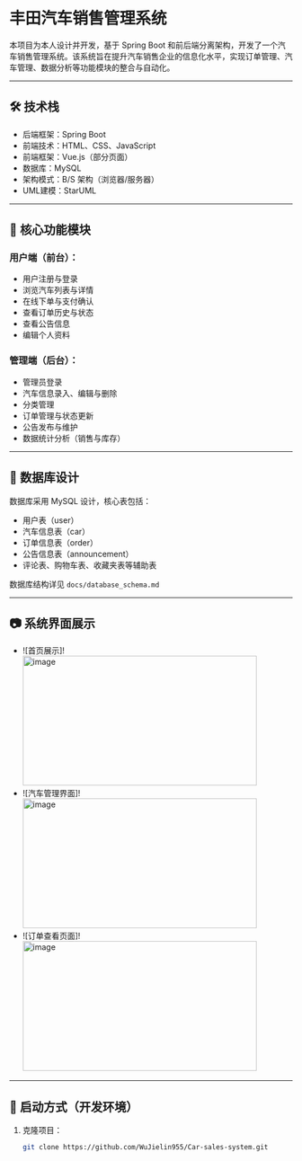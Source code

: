 # 丰田汽车销售管理系统

本项目为本人设计并开发，基于 Spring Boot 和前后端分离架构，开发了一个汽车销售管理系统。该系统旨在提升汽车销售企业的信息化水平，实现订单管理、汽车管理、数据分析等功能模块的整合与自动化。

---

## 🛠️ 技术栈

- 后端框架：Spring Boot
- 前端技术：HTML、CSS、JavaScript
- 前端框架：Vue.js（部分页面）
- 数据库：MySQL
- 架构模式：B/S 架构（浏览器/服务器）
- UML建模：StarUML

---

## 🎯 核心功能模块

### 用户端（前台）：
- 用户注册与登录
- 浏览汽车列表与详情
- 在线下单与支付确认
- 查看订单历史与状态
- 查看公告信息
- 编辑个人资料

### 管理端（后台）：
- 管理员登录
- 汽车信息录入、编辑与删除
- 分类管理
- 订单管理与状态更新
- 公告发布与维护
- 数据统计分析（销售与库存）

---

## 🧩 数据库设计

数据库采用 MySQL 设计，核心表包括：

- 用户表（user）
- 汽车信息表（car）
- 订单信息表（order）
- 公告信息表（announcement）
- 评论表、购物车表、收藏夹表等辅助表

数据库结构详见 `docs/database_schema.md`

---

## 📷 系统界面展示

- ![首页展示]!<img width="416" height="231" alt="image" src="https://github.com/user-attachments/assets/81fab789-1d22-43e9-9781-4447fd668f52" />
- ![汽车管理界面]!<img width="416" height="231" alt="image" src="https://github.com/user-attachments/assets/01851b3e-5f7b-420c-9bf3-6830118b83b9" />
- ![订单查看页面]!<img width="416" height="231" alt="image" src="https://github.com/user-attachments/assets/19b000de-ef71-4897-a709-0227ad745ed4" />


---

## 🚀 启动方式（开发环境）

1. 克隆项目：
   ```bash
   git clone https://github.com/WuJielin955/Car-sales-system.git
